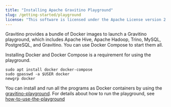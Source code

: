 ```yaml
---
title: "Installing Apache Gravitino Playground"
slug: /getting-started/playground
license: "This software is licensed under the Apache License version 2."
---
```


Gravitino provides a bundle of Docker images to launch a Gravitino playground,
which includes Apache Hive, Apache Hadoop, Trino, MySQL, PostgreSQL, and Gravitino.
You can use Docker Compose to start them all.

Installing Docker and Docker Compose is a requirement for using the playground. 

```shell
sudo apt install docker docker-compose
sudo gpasswd -a $USER docker
newgrp docker
```

You can install and run all the programs as Docker containers by using the
[gravitino-playground](https://github.com/apache/gravitino-playground).
For details about how to run the playground, see
[how-to-use-the-playground](./how-to-use-the-playground.md)